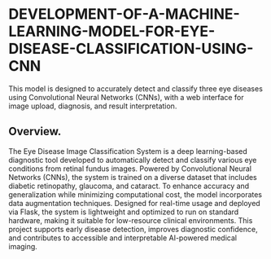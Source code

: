 # DEVELOPMENT-OF-A-MACHINE-LEARNING-MODEL-FOR-EYE-DISEASE-CLASSIFICATION-USING-CNN
This model is designed to accurately detect and classify three eye diseases using Convolutional Neural Networks (CNNs), with a web interface for image upload, diagnosis, and result interpretation.
## Overview.  
The Eye Disease Image Classification System is a deep learning-based diagnostic tool developed to automatically detect and classify various eye conditions from retinal fundus images. Powered by Convolutional Neural Networks (CNNs), the system is trained on a diverse dataset that includes diabetic retinopathy, glaucoma, and cataract.
To enhance accuracy and generalization while minimizing computational cost, the model incorporates data augmentation techniques. Designed for real-time usage and deployed via Flask, the system is lightweight and optimized to run on standard hardware, making it suitable for low-resource clinical environments.
This project supports early disease detection, improves diagnostic confidence, and contributes to accessible and interpretable AI-powered medical imaging.


